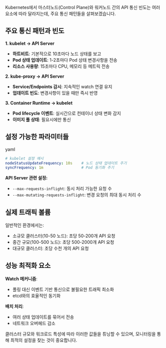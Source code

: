 
Kubernetes에서 마스터노드(Control Plane)와 워커노드 간의 API 통신 빈도는 여러 요소에 따라 달라지는데, 주요 통신 패턴들을 살펴보겠습니다.

## 주요 통신 패턴과 빈도

**1. kubelet → API Server**

- **하트비트**: 기본적으로 10초마다 노드 상태를 보고
- **Pod 상태 업데이트**: 1-2초마다 Pod 상태 변경사항을 전송
- **리소스 사용량**: 15초마다 CPU, 메모리 등 메트릭 전송

**2. kube-proxy → API Server**

- **Service/Endpoints 감시**: 지속적인 watch 연결 유지
- **업데이트 빈도**: 변경사항이 있을 때만 즉시 반영

**3. Container Runtime → kubelet**

- **Pod lifecycle 이벤트**: 실시간으로 컨테이너 상태 변화 감지
- **이미지 풀 상태**: 필요시에만 통신

## 설정 가능한 파라미터들

yaml

```yaml
# kubelet 설정 예시
nodeStatusUpdateFrequency: 10s    # 노드 상태 업데이트 주기
syncFrequency: 1m                 # Pod 동기화 주기
```

**API Server 관련 설정:**

- `--max-requests-inflight`: 동시 처리 가능한 요청 수
- `--max-mutating-requests-inflight`: 변경 요청의 최대 동시 처리 수

## 실제 트래픽 볼륨

일반적인 환경에서는:

- 소규모 클러스터(10-50 노드): 초당 50-200개 API 요청
- 중간 규모(100-500 노드): 초당 500-2000개 API 요청
- 대규모 클러스터: 초당 수천 개의 API 요청

## 성능 최적화 요소

**Watch 메커니즘**:

- 폴링 대신 이벤트 기반 통신으로 불필요한 트래픽 최소화
- etcd와의 효율적인 동기화

**배치 처리**:

- 여러 상태 업데이트를 묶어서 전송
- 네트워크 오버헤드 감소

클러스터 규모와 워크로드 특성에 따라 이러한 값들을 튜닝할 수 있으며, 모니터링을 통해 최적의 설정을 찾는 것이 중요합니다.